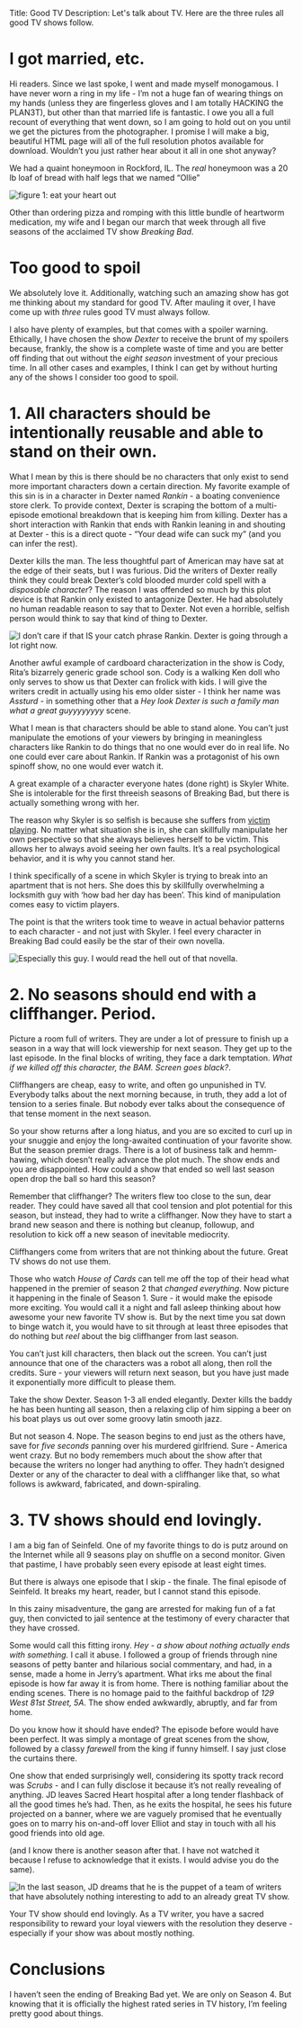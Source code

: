 Title: Good TV
Description: Let's talk about TV.  Here are the three rules all good TV shows follow.

# I got married, etc.

Hi readers.  Since we last spoke, I went and made myself monogamous.  I have never worn a ring in my life - I’m not a huge fan of wearing things on my hands (unless they are fingerless gloves and I am totally HACKING the PLAN3T), but other than that married life is fantastic.  I owe you all a full recount of everything that went down, so I am going to hold out on you until we get the pictures from the photographer.  I promise I will make a big, beautiful HTML page will all of the full resolution photos available for download.  Wouldn’t you just rather hear about it all in one shot anyway?

We had a quaint honeymoon in Rockford, IL.  The *real* honeymoon was a 20 lb loaf of bread with half legs that we named “Ollie”

![figure 1: eat your heart out](/static/img/oliver.jpg)

Other than ordering pizza and romping with this little bundle of heartworm medication, my wife and I began our march that week through all five seasons of the acclaimed TV show *Breaking Bad*.

# Too good to spoil

We absolutely love it.  Additionally, watching such an amazing show has got me thinking about my standard for good TV.  After mauling it over, I have come up with *three* rules good TV must always follow.

I also have plenty of examples, but that comes with a spoiler warning.  Ethically, I have chosen the show *Dexter* to receive the brunt of my spoilers because, frankly, the show is a complete waste of time and you are better off finding that out without the *eight season* investment of your precious time.  In all other cases and examples, I think I can get by without hurting any of the shows I consider too good to spoil.

# 1. All characters should be intentionally reusable and able to stand on their own.

What I mean by this is there should be no characters that only exist to send more important characters down a certain direction.  My favorite example of this sin is in a character in Dexter named *Rankin* - a boating convenience store clerk.  To provide context, Dexter is scraping the bottom of a multi-episode emotional breakdown that is keeping him from killing.  Dexter has a short interaction with Rankin that ends with Rankin leaning in and shouting at Dexter - this is a direct quote - “Your dead wife can suck my” (and you can infer the rest).

Dexter kills the man.  The less thoughtful part of American may have sat at the edge of their seats, but I was furious.  Did the writers of Dexter really think they could break Dexter’s cold blooded murder cold spell with a *disposable character*?  The reason I was offended so much by this plot device is that Rankin only existed to antagonize Dexter.  He had absolutely no human readable reason to say that to Dexter.  Not even a horrible, selfish person would think to say that kind of thing to Dexter.

![I don’t care if that IS your catch phrase Rankin.  Dexter is going through a lot right now.](/static/img/rankin.jpg)

Another awful example of cardboard characterization in the show is Cody, Rita’s bizarrely generic grade school son. Cody is a walking Ken doll who only serves to show us that Dexter can frolick with kids.  I will give the writers credit in actually using his emo older sister - I think her name was *Assturd* - in something other that a *Hey look Dexter is such a family man what a great guyyyyyyyy* scene.

What I mean is that characters should be able to stand alone.  You can’t just manipulate the emotions of your viewers by bringing in meaningless characters like Rankin to do things that no one would ever do in real life.  No one could ever care about Rankin.  If Rankin was a protagonist of his own spinoff show, no one would ever watch it.

A great example of a character everyone hates (done right) is Skyler White.  She is intolerable for the first threeish seasons of Breaking Bad, but there is actually something wrong with her.

The reason why Skyler is so selfish is because she suffers from [victim playing](http://en.wikipedia.org/wiki/Victim_playing).  No matter what situation she is in, she can skillfully manipulate her own perspective so that she always believes herself to be victim.  This allows her to always avoid seeing her own faults.  It’s a real psychological behavior, and it is why you cannot stand her.

I think specifically of a scene in which Skyler is trying to break into an apartment that is not hers.  She does this by skillfully overwhelming a locksmith guy with ‘how bad her day has been’.  This kind of manipulation comes easy to victim players.

The point is that the writers took time to weave in actual behavior patterns to each character - and not just with Skyler.  I feel every character in Breaking Bad could easily be the star of their own novella.

![Especially this guy.  I would read the hell out of that novella.](http://www-deadline-com.vimg.net/wp-content/uploads/2013/07/saulgoodman__130409172658__130726211708-275x213.png)

# 2. No seasons should end with a cliffhanger.  Period.

Picture a room full of writers. They are under a lot of pressure to finish up a season in a way that will lock viewership for next season.  They get up to the last episode.  In the final blocks of writing, they face a dark temptation.  *What if we killed off this character, the BAM.  Screen goes black?*.

Cliffhangers are cheap, easy to write, and often go unpunished in TV.  Everybody talks about the next morning because, in truth, they add a lot of tension to a series finale.  But nobody ever talks about the consequence of that tense moment in the next season.

So your show returns after a long hiatus, and you are so excited to curl up in your snuggie and enjoy the long-awaited continuation of your favorite show.  But the season premier drags.  There is a lot of business talk and hemm-hawing, which doesn’t really advance the plot much.  The show ends and you are disappointed.  How could a show that ended so well last season open drop the ball so hard this season?

Remember that cliffhanger?  The writers flew too close to the sun, dear reader.  They could have saved all that cool tension and plot potential for this season, but instead, they had to write a cliffhanger.  Now they have to start a brand new season and there is nothing but cleanup, followup, and resolution to kick off a new season of inevitable mediocrity.

Cliffhangers come from writers that are not thinking about the future.  Great TV shows do not use them.

Those who watch *House of Cards* can tell me off the top of their head what happened in the premier of season 2 that *changed everything*.  Now picture it happening in the finale of Season 1.  Sure - it would make the episode more exciting.  You would call it a night and fall asleep thinking about how awesome your new favorite TV show is.  But by the next time you sat down to binge watch it, you would have to sit through at least three episodes that do nothing but *reel* about the big cliffhanger from last season.

You can’t just kill characters, then black out the screen.  You can’t just announce that one of the characters was a robot all along, then roll the credits.  Sure - your viewers will return next season, but you have just made it exponentially more difficult to please them.

Take the show Dexter.  Season 1-3 all ended elegantly.  Dexter kills the baddy he has been hunting all season, then a relaxing clip of him sipping a beer on his boat plays us out over some groovy latin smooth jazz.

But not season 4.  Nope.  The season begins to end just as the others have, save for *five seconds* panning over his murdered girlfriend.  Sure - America went crazy.  But no body remembers much about the show after that because the writers no longer had anything to offer.  They hadn’t designed Dexter or any of the character to deal with a cliffhanger like that, so what follows is awkward, fabricated, and down-spiraling.


# 3. TV shows should end lovingly.

I am a big fan of Seinfeld.  One of my favorite things to do is putz around on the Internet while all 9 seasons play on shuffle on a second monitor.  Given that pastime, I have probably seen every episode at least eight times.

But there is always one episode that I skip - the finale.  The final episode of Seinfeld.   It breaks my heart, reader, but I cannot stand this episode.

In this zainy misadventure, the gang are arrested for making fun of a fat guy, then convicted to jail sentence at the testimony of every character that they have crossed.

Some would call this fitting irony.  *Hey - a show about nothing actually ends with something.*  I call it abuse.  I followed a group of friends through nine seasons of petty banter and hilarious social commentary, and had, in a sense, made a home in Jerry’s apartment.  What irks me about the final episode is how far away it is from home.  There is nothing familiar about the ending scenes.  There is no homage paid to the faithful backdrop of *129 West 81st Street, 5A*.  The show ended awkwardly, abruptly, and far from home.

Do you know how it should have ended?  The episode before would have been perfect.  It was simply a montage of great scenes from the show, followed by a classy *farewell* from the king if funny himself.  I say just close the curtains there.

One show that ended surprisingly well, considering its spotty track record was *Scrubs* - and I can fully disclose it because it’s not really revealing of anything.  JD leaves Sacred Heart hospital after a long tender flashback of all the good times he’s had.  Then, as he exits the hospital, he sees his future projected on a banner, where we are vaguely promised that he eventually goes on to marry his on-and-off lover Elliot and stay in touch with all his good friends into old age.

(and I know there is another season after that.  I have not watched it because I refuse to acknowledge that it exists.  I would advise you do the same).

![In the last season, JD dreams that he is the puppet of a team of writers that have absolutely nothing interesting to add to an already great TV show.](http://tvmedia.ign.com/tv/image/article/940/940499/scrubs-20081223104252259.jpg)

Your TV show should end lovingly.  As a TV writer, you have a sacred responsibility to reward your loyal viewers with the resolution they deserve - especially if your show was about mostly nothing.

# Conclusions

I haven’t seen the ending of Breaking Bad yet.  We are only on Season 4.  But knowing that it is officially the highest rated series in TV history, I’m feeling pretty good about things.


